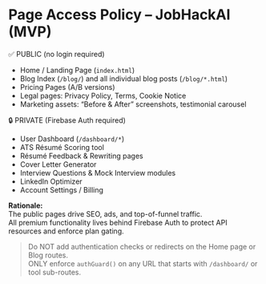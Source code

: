 # Page Access Policy – JobHackAI (MVP)

✅ PUBLIC (no login required)
- Home / Landing Page (`index.html`)
- Blog Index (`/blog/`) and all individual blog posts (`/blog/*.html`)
- Pricing Pages (A/B versions)
- Legal pages: Privacy Policy, Terms, Cookie Notice
- Marketing assets: “Before & After” screenshots, testimonial carousel

🔒 PRIVATE (Firebase Auth required)
- User Dashboard (`/dashboard/*`)
- ATS Résumé Scoring tool
- Résumé Feedback & Rewriting pages
- Cover Letter Generator
- Interview Questions & Mock Interview modules
- LinkedIn Optimizer
- Account Settings / Billing

**Rationale:**  
The public pages drive SEO, ads, and top-of-funnel traffic.  
All premium functionality lives behind Firebase Auth to protect API resources and enforce plan gating.

> Do NOT add authentication checks or redirects on the Home page or Blog routes.  
> ONLY enforce `authGuard()` on any URL that starts with `/dashboard/` or tool sub-routes.

